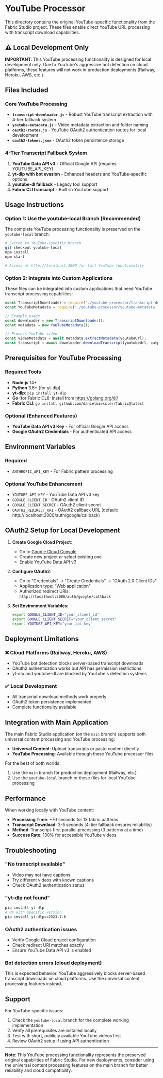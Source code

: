 # YouTube Processor

This directory contains the original YouTube-specific functionality from the Fabric Studio project. These files enable direct YouTube URL processing with transcript download capabilities.

## ⚠️ Local Development Only

**IMPORTANT**: This YouTube processing functionality is designed for local development only. Due to YouTube's aggressive bot detection on cloud platforms, these features will not work in production deployments (Railway, Heroku, AWS, etc.).

## Files Included

### Core YouTube Processing
- **`transcript-downloader.js`** - Robust YouTube transcript extraction with 4-tier fallback system
- **`youtube-metadata.js`** - Video metadata extraction and folder naming
- **`oauth2-routes.js`** - YouTube OAuth2 authentication routes for local development
- **`oauth2-tokens.json`** - OAuth2 token persistence storage

### 4-Tier Transcript Fallback System
1. **YouTube Data API v3** - Official Google API (requires YOUTUBE_API_KEY)
2. **yt-dlp with bot evasion** - Enhanced headers and YouTube-specific options
3. **youtube-dl fallback** - Legacy tool support
4. **Fabric CLI transcript** - Built-in YouTube support

## Usage Instructions

### Option 1: Use the youtube-local Branch (Recommended)
The complete YouTube processing functionality is preserved on the `youtube-local` branch:

```bash
# Switch to YouTube-specific branch
git checkout youtube-local
npm install
npm start

# Access at http://localhost:3000 for full YouTube functionality
```

### Option 2: Integrate into Custom Applications
These files can be integrated into custom applications that need YouTube transcript processing capabilities:

```javascript
const TranscriptDownloader = require('./youtube-processor/transcript-downloader');
const YouTubeMetadata = require('./youtube-processor/youtube-metadata');

// Example usage
const downloader = new TranscriptDownloader();
const metadata = new YouTubeMetadata();

// Process YouTube video
const videoMetadata = await metadata.extractMetadata(youtubeUrl);
const transcript = await downloader.downloadTranscript(youtubeUrl, outputDir);
```

## Prerequisites for YouTube Processing

### Required Tools
- **Node.js** 14+
- **Python** 3.6+ (for yt-dlp)
- **yt-dlp**: `pip install yt-dlp`
- **Go** (for Fabric CLI): Install from https://golang.org/dl/
- **Fabric CLI**: `go install github.com/danielmiessler/fabric@latest`

### Optional (Enhanced Features)
- **YouTube Data API v3 Key** - For official Google API access
- **Google OAuth2 Credentials** - For authenticated API access

## Environment Variables

### Required
- `ANTHROPIC_API_KEY` - For Fabric pattern processing

### Optional YouTube Enhancement
- `YOUTUBE_API_KEY` - YouTube Data API v3 key
- `GOOGLE_CLIENT_ID` - OAuth2 client ID
- `GOOGLE_CLIENT_SECRET` - OAuth2 client secret
- `OAUTH2_REDIRECT_URI` - OAuth2 callback URL (default: http://localhost:3000/auth/google/callback)

## OAuth2 Setup for Local Development

1. **Create Google Cloud Project**:
   - Go to [Google Cloud Console](https://console.cloud.google.com)
   - Create new project or select existing one
   - Enable YouTube Data API v3

2. **Configure OAuth2**:
   - Go to "Credentials" → "Create Credentials" → "OAuth 2.0 Client IDs"
   - Application type: "Web application"
   - Authorized redirect URIs: `http://localhost:3000/auth/google/callback`

3. **Set Environment Variables**:
   ```bash
   export GOOGLE_CLIENT_ID="your_client_id"
   export GOOGLE_CLIENT_SECRET="your_client_secret"
   export YOUTUBE_API_KEY="your_api_key"
   ```

## Deployment Limitations

### ❌ Cloud Platforms (Railway, Heroku, AWS)
- YouTube bot detection blocks server-based transcript downloads
- OAuth2 authentication works but API has permission restrictions
- yt-dlp and youtube-dl are blocked by YouTube's detection systems

### ✅ Local Development
- All transcript download methods work properly
- OAuth2 token persistence implemented
- Complete functionality available

## Integration with Main Application

The main Fabric Studio application (on the `main` branch) supports both universal content processing and YouTube processing:

- **Universal Content**: Upload transcripts or paste content directly
- **YouTube Processing**: Available through these YouTube processor files

For the best of both worlds:
1. Use the `main` branch for production deployment (Railway, etc.)
2. Use the `youtube-local` branch or these files for local YouTube processing

## Performance

When working locally with YouTube content:
- **Processing Time**: ~70 seconds for 13 fabric patterns
- **Transcript Download**: 3-5 seconds (4-tier fallback ensures reliability)
- **Method**: Transcript-first parallel processing (3 patterns at a time)
- **Success Rate**: 100% for accessible YouTube videos

## Troubleshooting

### "No transcript available"
- Video may not have captions
- Try different videos with known captions
- Check OAuth2 authentication status

### "yt-dlp not found"
```bash
pip install yt-dlp
# Or with specific version
pip install yt-dlp==2023.7.6
```

### OAuth2 authentication issues
- Verify Google Cloud project configuration
- Check redirect URI matches exactly
- Ensure YouTube Data API v3 is enabled

### Bot detection errors (cloud deployment)
This is expected behavior. YouTube aggressively blocks server-based transcript downloads on cloud platforms. Use the universal content processing features instead.

## Support

For YouTube-specific issues:
1. Check the `youtube-local` branch for the complete working implementation
2. Verify all prerequisites are installed locally
3. Test with short, publicly available YouTube videos first
4. Review OAuth2 setup if using API authentication

---

**Note**: This YouTube processing functionality represents the preserved original capabilities of Fabric Studio. For new deployments, consider using the universal content processing features on the main branch for better reliability and cloud compatibility.